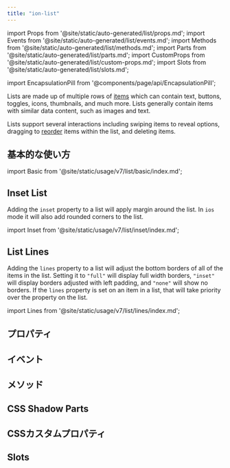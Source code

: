 ```yaml
---
title: "ion-list"
---
```

import Props from '@site/static/auto-generated/list/props.md';
import Events from '@site/static/auto-generated/list/events.md';
import Methods from '@site/static/auto-generated/list/methods.md';
import Parts from '@site/static/auto-generated/list/parts.md';
import CustomProps from '@site/static/auto-generated/list/custom-props.md';
import Slots from '@site/static/auto-generated/list/slots.md';

<head>
  <title>ion-list: Item List View Component for iOS and Android Apps</title>
  <meta name="description" content="ion-listsは、テキスト、アイコン、トグルなどを含むアイテムの複数の行で構成されています。iOSおよびAndroidのIonicアプリのリストビューコンポーネントについて説明します。" />
</head>

import EncapsulationPill from '@components/page/api/EncapsulationPill';


Lists are made up of multiple rows of [items](./item) which can contain text, buttons, toggles,
icons, thumbnails, and much more. Lists generally contain items with similar data content, such as images and text.

Lists support several interactions including swiping items to reveal options, dragging to [reorder](./reorder) items within the list, and deleting items.

## 基本的な使い方

import Basic from '@site/static/usage/v7/list/basic/index.md';

<Basic />


## Inset List

Adding the `inset` property to a list will apply margin around the list. In `ios` mode it will also add rounded corners to the list.

import Inset from '@site/static/usage/v7/list/inset/index.md';

<Inset />


## List Lines

Adding the `lines` property to a list will adjust the bottom borders of all of the items in the list. Setting it to `"full"` will display full width borders, `"inset"` will display borders adjusted with left padding, and `"none"` will show no borders. If the `lines` property is set on an item in a list, that will take priority over the property on the list.

import Lines from '@site/static/usage/v7/list/lines/index.md';

<Lines />



## プロパティ
<Props />

## イベント
<Events />

## メソッド
<Methods />

## CSS Shadow Parts
<Parts />

## CSSカスタムプロパティ
<CustomProps />

## Slots
<Slots />
